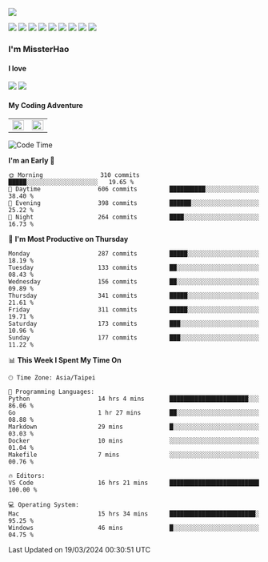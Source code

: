 ![](https://komarev.com/ghpvc/?username=MissterHao&color=ff69b4)

[![](https://img.shields.io/badge/Amazon%20AWS-%23232F3E?logo=amazon-aws&logoColor=white&style=for-the-badge)](https://aws.amazon.com/)
[![](https://img.shields.io/badge/Python-3776AB?style=for-the-badge&logo=python&logoColor=white)](https://www.djangoproject.com/)
[![](https://img.shields.io/badge/Django-092E20?style=for-the-badge&logo=django&logoColor=white)](https://www.python.org/)
[![](https://img.shields.io/badge/Rust-%23EB6400?style=for-the-badge&logo=rust&logoColor=white)](https://www.python.org/)
[![](https://img.shields.io/badge/Flask-23232F3E?style=for-the-badge&logo=flask&logoColor=white)](https://flask.palletsprojects.com/en/2.1.x/)
[![](https://img.shields.io/badge/go-%2300ADD8.svg?&style=for-the-badge&logo=go&logoColor=white)](https://golang.org/)
[![](https://img.shields.io/badge/javascript-%23F7DF1E.svg?&style=for-the-badge&logo=javascript&logoColor=black)](https://www.javascript.com/)
[![](https://img.shields.io/badge/mysql-%234479A1.svg?&style=for-the-badge&logo=mysql&logoColor=white)](https://www.mysql.com/)
[![](https://img.shields.io/badge/docker-%232496ED.svg?&style=for-the-badge&logo=docker&logoColor=white)](https://www.docker.com/)

### I'm MissterHao

#### I love  
![](https://img.shields.io/badge/Netflix-E50914?style=for-the-badge&logo=netflix&logoColor=white)
![](https://img.shields.io/badge/YouTube-FF0000?style=for-the-badge&logo=youtube&logoColor=white)

#### My Coding Adventure
<!-- Readme stats -->
<!-- https://github.com/anuraghazra/github-readme-stats -->
<table>
<tr>
    <td valign="top" width="50%">
    <img src="https://github-readme-stats.vercel.app/api?username=MissterHao&hide_border=true&show_icons=true&locale=en" align="left" style="width: 100%" />
    </td>
    <td valign="top" width="50%">
    <img src="https://github-readme-stats.vercel.app/api/top-langs?username=MissterHao&hide_border=true&show_icons=true&locale=en&layout=compact" align="left" style="width: 100%" />
    </td>
</tr>
</table>  


<!--START_SECTION:waka-->
![Code Time](http://img.shields.io/badge/Code%20Time-1%2C387%20hrs%2021%20mins-blue)

**I'm an Early 🐤** 

```text
🌞 Morning                310 commits         █████░░░░░░░░░░░░░░░░░░░░   19.65 % 
🌆 Daytime                606 commits         ██████████░░░░░░░░░░░░░░░   38.40 % 
🌃 Evening                398 commits         ██████░░░░░░░░░░░░░░░░░░░   25.22 % 
🌙 Night                  264 commits         ████░░░░░░░░░░░░░░░░░░░░░   16.73 % 
```
📅 **I'm Most Productive on Thursday** 

```text
Monday                   287 commits         █████░░░░░░░░░░░░░░░░░░░░   18.19 % 
Tuesday                  133 commits         ██░░░░░░░░░░░░░░░░░░░░░░░   08.43 % 
Wednesday                156 commits         ██░░░░░░░░░░░░░░░░░░░░░░░   09.89 % 
Thursday                 341 commits         █████░░░░░░░░░░░░░░░░░░░░   21.61 % 
Friday                   311 commits         █████░░░░░░░░░░░░░░░░░░░░   19.71 % 
Saturday                 173 commits         ███░░░░░░░░░░░░░░░░░░░░░░   10.96 % 
Sunday                   177 commits         ███░░░░░░░░░░░░░░░░░░░░░░   11.22 % 
```


📊 **This Week I Spent My Time On** 

```text
🕑︎ Time Zone: Asia/Taipei

💬 Programming Languages: 
Python                   14 hrs 4 mins       ██████████████████████░░░   86.06 % 
Go                       1 hr 27 mins        ██░░░░░░░░░░░░░░░░░░░░░░░   08.88 % 
Markdown                 29 mins             █░░░░░░░░░░░░░░░░░░░░░░░░   03.03 % 
Docker                   10 mins             ░░░░░░░░░░░░░░░░░░░░░░░░░   01.04 % 
Makefile                 7 mins              ░░░░░░░░░░░░░░░░░░░░░░░░░   00.76 % 

🔥 Editors: 
VS Code                  16 hrs 21 mins      █████████████████████████   100.00 % 

💻 Operating System: 
Mac                      15 hrs 34 mins      ████████████████████████░   95.25 % 
Windows                  46 mins             █░░░░░░░░░░░░░░░░░░░░░░░░   04.75 % 
```


 Last Updated on 19/03/2024 00:30:51 UTC
<!--END_SECTION:waka-->

<!--
**MissterHao/MissterHao** is a ✨ _special_ ✨ repository because its `README.md` (this file) appears on your GitHub profile.

Here are some ideas to get you started:

- 🔭 I’m currently working on ...
- 🌱 I’m currently learning ...
- 👯 I’m looking to collaborate on ...
- 🤔 I’m looking for help with ...
- 💬 Ask me about ...
- 📫 How to reach me: ...
- 😄 Pronouns: ...
- ⚡ Fun fact: ...
-->

